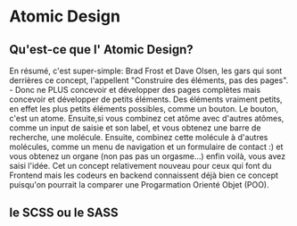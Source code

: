 # Atomic Design

## Qu'est-ce que l' Atomic Design?

En résumé, c'est super-simple: Brad Frost et Dave Olsen, les gars qui sont derrières ce concept, l'appellent "Construire des éléments, pas des pages". - Donc ne PLUS concevoir et développer des pages complètes mais concevoir et développer de petits éléments. Des éléments vraiment petits, en effet les plus petits éléments possibles, comme un bouton. Le bouton, c'est un atome. Ensuite,si vous combinez cet  atôme avec d'autres atômes, comme un input de saisie et son label, et vous obtenez une barre de recherche, une molécule. Ensuite, combinez cette molécule à d'autres molécules, comme un menu de navigation et un formulaire de contact :) et vous obtenez  un organe (non pas pas un orgasme...) enfin voilà, vous avez saisi l'idée. Cet un concept relativement nouveau pour ceux qui font du Frontend mais les codeurs en backend connaissent déjà bien ce concept puisqu'on pourrait la comparer une Progarmation Orienté Objet (POO).




## le SCSS ou le SASS 
